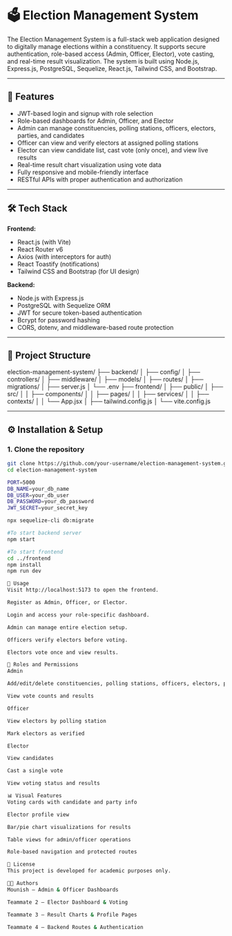 # 🗳️ Election Management System

The Election Management System is a full-stack web application designed to digitally manage elections within a constituency. It supports secure authentication, role-based access (Admin, Officer, Elector), vote casting, and real-time result visualization. The system is built using Node.js, Express.js, PostgreSQL, Sequelize, React.js, Tailwind CSS, and Bootstrap.

---

## 📌 Features

- JWT-based login and signup with role selection
- Role-based dashboards for Admin, Officer, and Elector
- Admin can manage constituencies, polling stations, officers, electors, parties, and candidates
- Officer can view and verify electors at assigned polling stations
- Elector can view candidate list, cast vote (only once), and view live results
- Real-time result chart visualization using vote data
- Fully responsive and mobile-friendly interface
- RESTful APIs with proper authentication and authorization

---

## 🛠️ Tech Stack

**Frontend:**
- React.js (with Vite)
- React Router v6
- Axios (with interceptors for auth)
- React Toastify (notifications)
- Tailwind CSS and Bootstrap (for UI design)

**Backend:**
- Node.js with Express.js
- PostgreSQL with Sequelize ORM
- JWT for secure token-based authentication
- Bcrypt for password hashing
- CORS, dotenv, and middleware-based route protection

---

## 📁 Project Structure
election-management-system/ ├── backend/ │ ├── config/ │ ├── controllers/ │ ├── middleware/ │ ├── models/ │ ├── routes/ │ ├── migrations/ │ ├── server.js │ └── .env
├── frontend/ │ ├── public/ │ ├── src/ │ │ ├── components/ │ │ ├── pages/ │ │ ├── services/ │ │ ├── contexts/ │ │ └── App.jsx │ ├── tailwind.config.js │ └── vite.config.js


---

## ⚙️ Installation & Setup

### 1. Clone the repository
```bash
git clone https://github.com/your-username/election-management-system.git
cd election-management-system

PORT=5000
DB_NAME=your_db_name
DB_USER=your_db_user
DB_PASSWORD=your_db_password
JWT_SECRET=your_secret_key

npx sequelize-cli db:migrate

#To start backend server
npm start

#To start frontend
cd ../frontend
npm install
npm run dev

🚀 Usage
Visit http://localhost:5173 to open the frontend.

Register as Admin, Officer, or Elector.

Login and access your role-specific dashboard.

Admin can manage entire election setup.

Officers verify electors before voting.

Electors vote once and view results.

🔐 Roles and Permissions
Admin

Add/edit/delete constituencies, polling stations, officers, electors, parties, candidates

View vote counts and results

Officer

View electors by polling station

Mark electors as verified

Elector

View candidates

Cast a single vote

View voting status and results

📊 Visual Features
Voting cards with candidate and party info

Elector profile view

Bar/pie chart visualizations for results

Table views for admin/officer operations

Role-based navigation and protected routes

📄 License
This project is developed for academic purposes only.

👨‍💻 Authors
Mounish – Admin & Officer Dashboards

Teammate 2 – Elector Dashboard & Voting

Teammate 3 – Result Charts & Profile Pages

Teammate 4 – Backend Routes & Authentication
